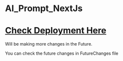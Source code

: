 # AI_Prompt_NextJs

# [Check Deployment Here](https://gaven-ai-prompt-next-mtt6lm1cd-teddygaven.vercel.app/)

Will be making more changes in the Future. 

You can check the future changes in FutureChanges file
